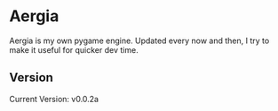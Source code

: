 Aergia
=========

Aergia is my own pygame engine. Updated every now and then, I try to make it useful for quicker dev time.

## Version
Current Version: v0.0.2a
